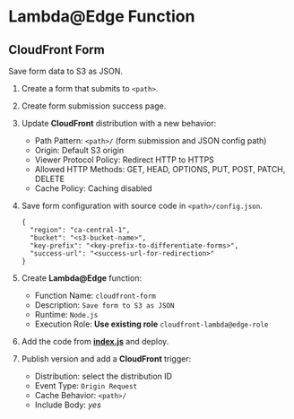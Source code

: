 # Lambda@Edge Function
## CloudFront Form

Save form data to S3 as JSON.

1. Create a form that submits to `<path>`.

1. Create form submission success page.

1. Update **CloudFront** distribution with a new behavior:

    - Path Pattern: `<path>/` (form submission and JSON config path)
    - Origin: Default S3 origin
    - Viewer Protocol Policy: Redirect HTTP to HTTPS
    - Allowed HTTP Methods: GET, HEAD, OPTIONS, PUT, POST, PATCH, DELETE
    - Cache Policy: Caching disabled

1. Save form configuration with source code in `<path>/config.json`.

    ```
    {
      "region": "ca-central-1",
      "bucket": "<s3-bucket-name>",
      "key-prefix": "<key-prefix-to-differentiate-forms>",
      "success-url": "<success-url-for-redirection>"
    }
    ```

1. Create **Lambda@Edge** function:

    - Function Name: `cloudfront-form`
    - Description: `Save form to S3 as JSON`
    - Runtime: `Node.js`
    - Execution Role: **Use existing role** `cloudfront-lambda@edge-role`

1. Add the code from **[index.js](index.js)** and deploy.

1. Publish version and add a **CloudFront** trigger:

    - Distribution: select the distribution ID
    - Event Type: `Origin Request`
    - Cache Behavior: `<path>/`
    - Include Body: _yes_
